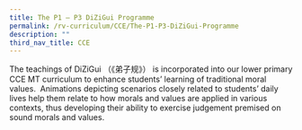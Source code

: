```yaml
---
title: The P1 – P3 DiZiGui Programme
permalink: /rv-curriculum/CCE/The-P1-P3-DiZiGui-Programme
description: ""
third_nav_title: CCE
---
```

The teachings of DiZiGui （《弟子规》） is incorporated into our lower primary CCE MT curriculum to enhance students’ learning of traditional moral values.  Animations depicting scenarios closely related to students’ daily lives help them relate to how morals and values are applied in various contexts, thus developing their ability to exercise judgement premised on sound morals and values.